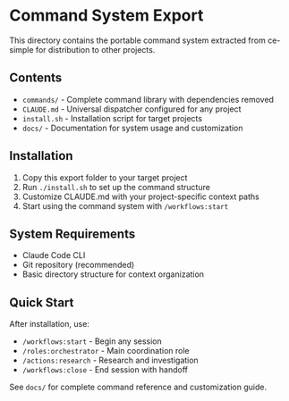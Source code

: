 # Command System Export

This directory contains the portable command system extracted from ce-simple for distribution to other projects.

## Contents

- `commands/` - Complete command library with dependencies removed
- `CLAUDE.md` - Universal dispatcher configured for any project
- `install.sh` - Installation script for target projects
- `docs/` - Documentation for system usage and customization

## Installation

1. Copy this export folder to your target project
2. Run `./install.sh` to set up the command structure
3. Customize CLAUDE.md with your project-specific context paths
4. Start using the command system with `/workflows:start`

## System Requirements

- Claude Code CLI
- Git repository (recommended)
- Basic directory structure for context organization

## Quick Start

After installation, use:
- `/workflows:start` - Begin any session
- `/roles:orchestrator` - Main coordination role
- `/actions:research` - Research and investigation
- `/workflows:close` - End session with handoff

See `docs/` for complete command reference and customization guide.